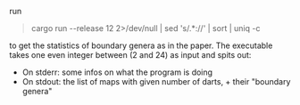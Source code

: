 run

> cargo run --release 12 2>/dev/null | sed 's/.*://' | sort | uniq -c

to get the statistics of boundary genera as in the paper.
The executable takes one even integer between (2 and 24) as input and spits out:

* On stderr: some infos on what the program is doing
* On stdout: the list of maps with given number of darts, + their "boundary genera"
